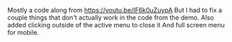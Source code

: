 Mostly a code along from https://youtu.be/IF6k0uZuypA
But I had to fix a couple things that don't actually work in the code from the demo.
Also added clicking outside of the active menu to close it
And full screen menu for mobile.
